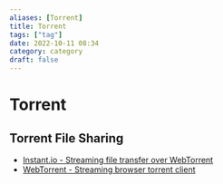 ```yaml
---
aliases: [Torrent]
title: Torrent
tags: ["tag"]
date: 2022-10-11 08:34
category: category
draft: false
---
```


# Torrent

## Torrent File Sharing

- [Instant.io - Streaming file transfer over WebTorrent](https://instant.io/)
- [WebTorrent - Streaming browser torrent client](https://webtorrent.io/)
